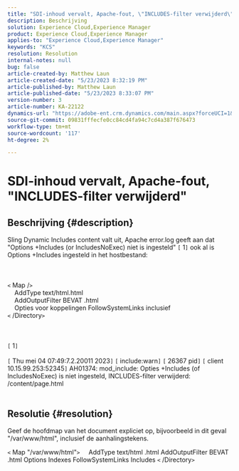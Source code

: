 ```yaml
---
title: "SDI-inhoud vervalt, Apache-fout, \"INCLUDES-filter verwijderd\""
description: Beschrijving
solution: Experience Cloud,Experience Manager
product: Experience Cloud,Experience Manager
applies-to: "Experience Cloud,Experience Manager"
keywords: "KCS"
resolution: Resolution
internal-notes: null
bug: false
article-created-by: Matthew Laun
article-created-date: "5/23/2023 8:32:19 PM"
article-published-by: Matthew Laun
article-published-date: "5/23/2023 8:33:07 PM"
version-number: 3
article-number: KA-22122
dynamics-url: "https://adobe-ent.crm.dynamics.com/main.aspx?forceUCI=1&pagetype=entityrecord&etn=knowledgearticle&id=72bd3ce5-a8f9-ed11-8849-6045bd0065b6"
source-git-commit: 09831fffecfe0cc84cd4fa94c7cd4a387f676473
workflow-type: tm+mt
source-wordcount: '117'
ht-degree: 2%

---
```


# SDI-inhoud vervalt, Apache-fout, &quot;INCLUDES-filter verwijderd&quot;

## Beschrijving {#description}

Sling Dynamic Includes content valt uit, Apache error.log geeft aan dat &quot;Options +Includes (or IncludesNoExec) niet is ingesteld&quot; `[` 1`]`  ook al is Options +Includes ingesteld in het hostbestand:<br><br> <br><br>`<` Map /`>`
<br>    AddType text/html.html
<br>    AddOutputFilter BEVAT .html
<br>    Opties voor koppelingen FollowSystemLinks inclusief
<br>`<` /Directory`>` <br><br> <br><br>`[` 1`]` <br><br>`[` Thu mei 04 07:49:7.2.20011 2023`]`  `[` include:warn`]`  `[` 26367 pid`]`  `[` client 10.15.99.253:52345`]`  AH01374: mod_include: Opties +Includes (of IncludesNoExec) is niet ingesteld, INCLUDES-filter verwijderd: /content/page.html
<br> 

## Resolutie {#resolution}


Geef de hoofdmap van het document expliciet op, bijvoorbeeld in dit geval &quot;/var/www/html&quot;, inclusief de aanhalingstekens.

`<` Map &quot;/var/www/html&quot;`>`
    AddType text/html .html AddOutputFilter BEVAT .html Options Indexes FollowSystemLinks Includes
`<` /Directory`>`
